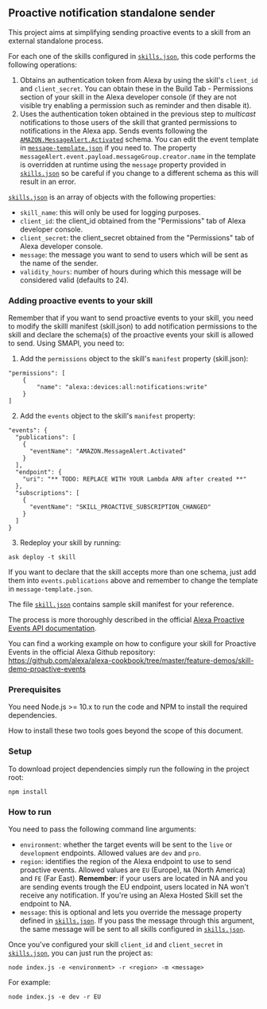 ## Proactive notification standalone sender

This project aims at simplifying sending proactive events to a skill from an external standalone process. 

For each one of the skills configured in [```skills.json```](./skills.json), this code performs the following operations:
1. Obtains an authentication token from Alexa by using the skill's ```client_id``` and ```client_secret```. You can obtain these in the Build Tab - Permissions section of your skill in the Alexa developer console (if they are not visible try enabling a permission such as reminder and then disable it).
2. Uses the authentication token obtained in the previous step to *multicast* notifications to those users of the skill that granted permissions to notifications in the Alexa app. Sends events following the [```AMAZON.MessageAlert.Activated```](https://developer.amazon.com/docs/smapi/schemas-for-proactive-events.html#message-alert) schema. You can edit the event template in [```message-template.json```](./message-template.json) if you need to. The property ```messageAlert.event.payload.messageGroup.creator.name``` in the template is overridden at runtime using the ```message``` property provided in [```skills.json```](./skills.json) so be careful if you change to a different schema as this will result in an error.

[```skills.json```](./skills.json) is an array of objects with the following properties:

* ```skill_name```: this will only be used for logging purposes.
* ```client_id```: the client_id obtained from the "Permissions" tab of Alexa developer console.
* ```client_secret```: the client_secret obtained from the "Permissions" tab of Alexa developer console.
* ```message```: the message you want to send to users which will be sent as the name of the sender.
* ```validity_hours```: number of hours during which this message will be considered valid (defaults to 24).

### Adding proactive events to your skill

Remember that if you want to send proactive events to your skill, you need to modify the skilll manifest (skill.json) to add notification permissions to the skill and declare the schema(s) of the proactive events your skill is allowed to send. Using SMAPI, you need to:

1. Add the ```permissions``` object to the skill's ```manifest``` property (skill.json):

<p>

    "permissions": [
        {
            "name": "alexa::devices:all:notifications:write"
        }
    ]

2. Add the ```events``` object to the skill's ```manifest``` property:

<p>

    "events": {
      "publications": [
        {
          "eventName": "AMAZON.MessageAlert.Activated"
        }
      ],
      "endpoint": {
        "uri": "** TODO: REPLACE WITH YOUR Lambda ARN after created **"
      },
      "subscriptions": [
        {
          "eventName": "SKILL_PROACTIVE_SUBSCRIPTION_CHANGED"
        }
      ]
    }

3. Redeploy your skill by running:

<p>

    ask deploy -t skill

If you want to declare that the skill accepts more than one schema, just add them into ```events.publications``` above and remember to change the template in ```message-template.json```.

The file [```skill.json```](./skill.json) contains sample skill manifest for your reference.

The process is more thoroughly described in the official [Alexa Proactive Events API documentation](https://developer.amazon.com/docs/smapi/proactive-events-api.html#onboard-smapi). 

You can find a working example on how to configure your skill for Proactive Events in the official Alexa Github repository: https://github.com/alexa/alexa-cookbook/tree/master/feature-demos/skill-demo-proactive-events

### Prerequisites

You need Node.js >= 10.x to run the code and NPM to install the required dependencies.

How to install these two tools goes beyond the scope of this document.

### Setup

To download project dependencies simply run the following in the project root:

    npm install

### How to run

You need to pass the following command line arguments:
* ```environment```: whether the target events will be sent to the ```live``` or ```development``` endpoints. Allowed values are ```dev``` and ```pro```.
* ```region```: identifies the region of the Alexa endpoint to use to send proactive events. Allowed values are ```EU``` (Europe), ```NA``` (North America) and ```FE``` (Far East). **Remember**: if your users are located in NA and you are sending events trough the EU endpoint, users located in NA won't receive any notification. If you're using an Alexa Hosted Skill set the endpoint to NA.
* ```message```: this is optional and lets you override the message property defined in [```skills.json```](./skills.json). If you pass the message through this argument, the same message will be sent to all skills configured in [```skills.json```](./skills.json).

Once you've configured your skill ```client_id``` and ```client_secret``` in [```skills.json```](./skills.json), you can just run the project as:

    node index.js -e <environment> -r <region> -m <message>

For example:

    node index.js -e dev -r EU


